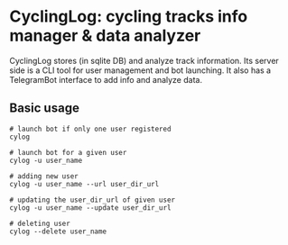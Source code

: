 # CyclingLog: cycling tracks info manager &amp; data analyzer

CyclingLog stores (in sqlite DB) and analyze track information. Its server side is a CLI tool for user management and bot launching. It also has a TelegramBot interface to add info and analyze data.

## Basic usage

    # launch bot if only one user registered
    cylog

    # launch bot for a given user
    cylog -u user_name

    # adding new user
    cylog -u user_name --url user_dir_url

    # updating the user_dir_url of given user
    cylog -u user_name --update user_dir_url

    # deleting user
    cylog --delete user_name
